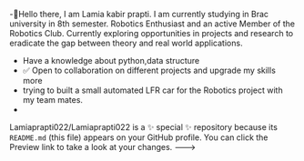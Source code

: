 
-👋Hello there, I am Lamia kabir prapti.
I am currently studying in Brac university in 8th semester. 
Robotics Enthusiast and an active Member of the Robotics Club.
Currently exploring opportunities in projects and research to eradicate the gap between theory and real world applications.
- Have a knowledge about python,data structure
- ✅️ Open to collaboration on different projects and upgrade my skills more
- trying to built a small automated LFR car for the Robotics project with my team mates.
- 
Lamiaprapti022/Lamiaprapti022 is a ✨ special ✨ repository because its `README.md` (this file) appears on your GitHub profile.
You can click the Preview link to take a look at your changes.
--->
